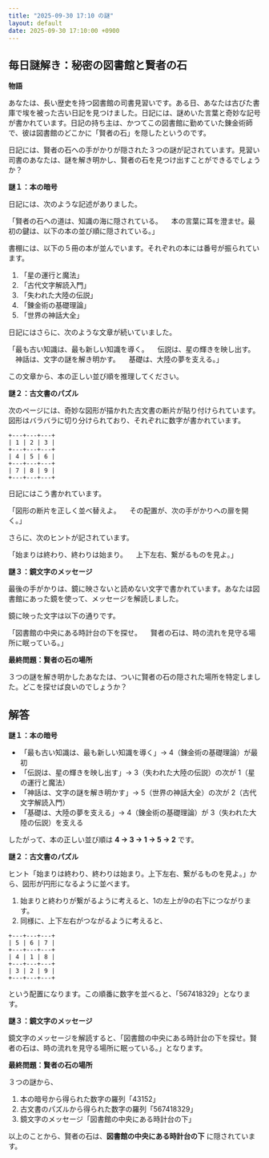 ```yaml
---
title: "2025-09-30 17:10 の謎"
layout: default
date: 2025-09-30 17:10:00 +0900
---
```

## 毎日謎解き：秘密の図書館と賢者の石

**物語**

あなたは、長い歴史を持つ図書館の司書見習いです。ある日、あなたは古びた書庫で埃を被った古い日記を見つけました。日記には、謎めいた言葉と奇妙な記号が書かれています。日記の持ち主は、かつてこの図書館に勤めていた錬金術師で、彼は図書館のどこかに「賢者の石」を隠したというのです。

日記には、賢者の石への手がかりが隠された３つの謎が記されています。見習い司書のあなたは、謎を解き明かし、賢者の石を見つけ出すことができるでしょうか？

**謎１：本の暗号**

日記には、次のような記述がありました。

「賢者の石への道は、知識の海に隠されている。
　本の言葉に耳を澄ませ。最初の鍵は、以下の本の並び順に隠されている。」

書棚には、以下の５冊の本が並んでいます。それぞれの本には番号が振られています。

1.  「星の運行と魔法」
2.  「古代文字解読入門」
3.  「失われた大陸の伝説」
4.  「錬金術の基礎理論」
5.  「世界の神話大全」

日記にはさらに、次のような文章が続いていました。

「最も古い知識は、最も新しい知識を導く。
　伝説は、星の輝きを映し出す。
　神話は、文字の謎を解き明かす。
　基礎は、大陸の夢を支える。」

この文章から、本の正しい並び順を推理してください。

**謎２：古文書のパズル**

次のページには、奇妙な図形が描かれた古文書の断片が貼り付けられています。図形はバラバラに切り分けられており、それぞれに数字が書かれています。

```
+---+---+---+
| 1 | 2 | 3 |
+---+---+---+
| 4 | 5 | 6 |
+---+---+---+
| 7 | 8 | 9 |
+---+---+---+
```

日記にはこう書かれています。

「図形の断片を正しく並べ替えよ。
　その配置が、次の手がかりへの扉を開く。」

さらに、次のヒントが記されています。

「始まりは終わり、終わりは始まり。
　上下左右、繋がるものを見よ。」

**謎３：鏡文字のメッセージ**

最後の手がかりは、鏡に映さないと読めない文字で書かれています。あなたは図書館にあった鏡を使って、メッセージを解読しました。

鏡に映った文字は以下の通りです。

「図書館の中央にある時計台の下を探せ。
　賢者の石は、時の流れを見守る場所に眠っている。」

**最終問題：賢者の石の場所**

３つの謎を解き明かしたあなたは、ついに賢者の石の隠された場所を特定しました。どこを探せば良いのでしょうか？

## 解答

**謎１：本の暗号**

*   「最も古い知識は、最も新しい知識を導く」→ 4（錬金術の基礎理論）が最初
*   「伝説は、星の輝きを映し出す」→ 3（失われた大陸の伝説）の次が 1（星の運行と魔法）
*   「神話は、文字の謎を解き明かす」→ 5（世界の神話大全）の次が 2（古代文字解読入門）
*   「基礎は、大陸の夢を支える」→ 4（錬金術の基礎理論）が 3（失われた大陸の伝説）を支える

したがって、本の正しい並び順は **4 -> 3 -> 1 -> 5 -> 2** です。

**謎２：古文書のパズル**

ヒント「始まりは終わり、終わりは始まり。上下左右、繋がるものを見よ。」から、図形が円形になるように並べます。

1.  始まりと終わりが繋がるように考えると、1の左上が9の右下につながります。
2.  同様に、上下左右がつながるように考えると、

```
+---+---+---+
| 5 | 6 | 7 |
+---+---+---+
| 4 | 1 | 8 |
+---+---+---+
| 3 | 2 | 9 |
+---+---+---+
```

という配置になります。この順番に数字を並べると、「567418329」となります。

**謎３：鏡文字のメッセージ**

鏡文字のメッセージを解読すると、「図書館の中央にある時計台の下を探せ。賢者の石は、時の流れを見守る場所に眠っている。」となります。

**最終問題：賢者の石の場所**

３つの謎から、

1.  本の暗号から得られた数字の羅列「43152」
2.  古文書のパズルから得られた数字の羅列「567418329」
3.  鏡文字のメッセージ「図書館の中央にある時計台の下」

以上のことから、賢者の石は、**図書館の中央にある時計台の下** に隠されています。
